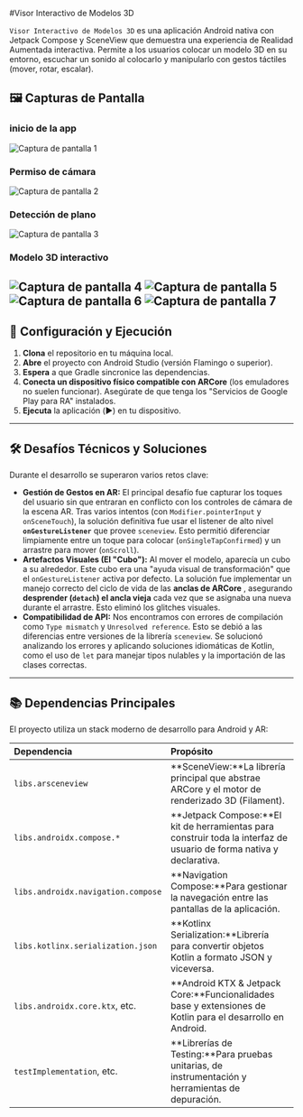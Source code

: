 

#Visor Interactivo de Modelos 3D

`Visor Interactivo de Modelos 3D` es una aplicación Android nativa con Jetpack Compose y SceneView que demuestra una experiencia de Realidad Aumentada interactiva. Permite a los usuarios colocar un modelo 3D en su entorno, escuchar un sonido al colocarlo y manipularlo con gestos táctiles (mover, rotar, escalar).

## 🖼️ Capturas de Pantalla
<!-- del folder images -->
### inicio de la app
![Captura de pantalla 1](images/sc1.jpg)
### Permiso de cámara
![Captura de pantalla 2](images/sc2.jpg)
### Detección de plano
![Captura de pantalla 3](images/sc3.jpg)
### Modelo 3D interactivo
![Captura de pantalla 4](images/sc4.jpg) 
![Captura de pantalla 5](images/sc5.jpg)
![Captura de pantalla 6](images/sc6.jpg)
![Captura de pantalla 7](images/sc7.jpg)
---

## 🚀 Configuración y Ejecución

1. **Clona** el repositorio en tu máquina local.
2. **Abre** el proyecto con Android Studio (versión Flamingo o superior).
3. **Espera** a que Gradle sincronice las dependencias.
4. **Conecta un dispositivo físico compatible con ARCore** (los emuladores no suelen funcionar). Asegúrate de que tenga los "Servicios de Google Play para RA" instalados.
5. **Ejecuta** la aplicación (▶️) en tu dispositivo.

---

## 🛠️ Desafíos Técnicos y Soluciones

Durante el desarrollo se superaron varios retos clave:

* **Gestión de Gestos en AR:** El principal desafío fue capturar los toques del usuario sin que entraran en conflicto con los controles de cámara de la escena AR. Tras varios intentos (con `Modifier.pointerInput` y `onSceneTouch`), la solución definitiva fue usar el listener de alto nivel **`onGestureListener`** que provee `sceneview`. Esto permitió diferenciar limpiamente entre un toque para colocar (`onSingleTapConfirmed`) y un arrastre para mover (`onScroll`).
* **Artefactos Visuales (El "Cubo"):** Al mover el modelo, aparecía un cubo a su alrededor. Este cubo era una "ayuda visual de transformación" que el `onGestureListener` activa por defecto. La solución fue implementar un manejo correcto del ciclo de vida de las  **anclas de ARCore** , asegurando **desprender (`detach`) el ancla vieja** cada vez que se asignaba una nueva durante el arrastre. Esto eliminó los glitches visuales.
* **Compatibilidad de API:** Nos encontramos con errores de compilación como `Type mismatch` y `Unresolved reference`. Esto se debió a las diferencias entre versiones de la librería `sceneview`. Se solucionó analizando los errores y aplicando soluciones idiomáticas de Kotlin, como el uso de `let` para manejar tipos nulables y la importación de las clases correctas.

---

## 📚 Dependencias Principales

El proyecto utiliza un stack moderno de desarrollo para Android y AR:

| Dependencia                          | Propósito                                                                                                           |
| :----------------------------------- | :------------------------------------------------------------------------------------------------------------------- |
| `libs.arsceneview`                 | **SceneView:**La librería principal que abstrae ARCore y el motor de renderizado 3D (Filament).                     |
| `libs.androidx.compose.*`          | **Jetpack Compose:**El kit de herramientas para construir toda la interfaz de usuario de forma nativa y declarativa. |
| `libs.androidx.navigation.compose` | **Navigation Compose:**Para gestionar la navegación entre las pantallas de la aplicación.                          |
| `libs.kotlinx.serialization.json`  | **Kotlinx Serialization:**Librería para convertir objetos Kotlin a formato JSON y viceversa.                        |
| `libs.androidx.core.ktx`, etc.     | **Android KTX & Jetpack Core:**Funcionalidades base y extensiones de Kotlin para el desarrollo en Android.           |
| `testImplementation`, etc.         | **Librerías de Testing:**Para pruebas unitarias, de instrumentación y herramientas de depuración.                 |
